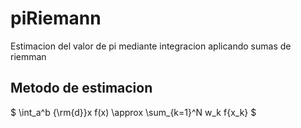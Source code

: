 # piRiemann
Estimacion del valor de pi mediante integracion aplicando sumas de riemman
## Metodo de estimacion 
$
\int_a^b {\rm{d}}x f(x) \approx \sum_{k=1}^N w_k f{x_k}
$
